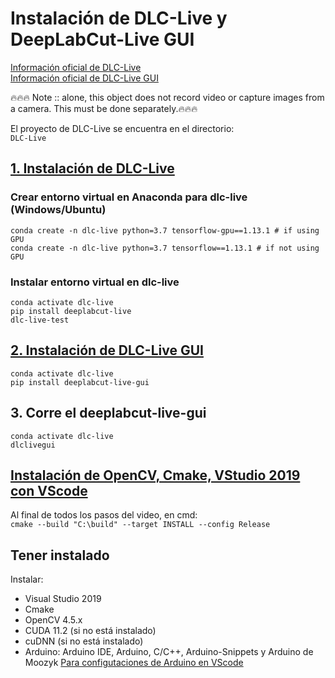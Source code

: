 # Instalación de DLC-Live y DeepLabCut-Live GUI

[Información oficial de DLC-Live](https://github.com/DeepLabCut/DeepLabCut-live) <br>
[Información oficial de DLC-Live GUI](https://github.com/DeepLabCut/DeepLabCut-live-GUI)

🔥🔥🔥 Note :: alone, this object does not record video or capture images from a camera. This must be done separately.🔥🔥🔥


El proyecto de DLC-Live se encuentra en el directorio: <br>
```DLC-Live```

## [1. Instalación de DLC-Live](https://github.com/DeepLabCut/DeepLabCut-live/blob/master/docs/install_desktop.md?plain=1)
### Crear entorno virtual en Anaconda para dlc-live (Windows/Ubuntu)<br>
~~~
conda create -n dlc-live python=3.7 tensorflow-gpu==1.13.1 # if using GPU
conda create -n dlc-live python=3.7 tensorflow==1.13.1 # if not using GPU
~~~
### Instalar entorno virtual en dlc-live
~~~
conda activate dlc-live
pip install deeplabcut-live
dlc-live-test
~~~

## [2. Instalación de DLC-Live GUI](https://github.com/DeepLabCut/DeepLabCut-live-GUI/blob/master/docs/install.md?plain=1)
~~~ 
conda activate dlc-live
pip install deeplabcut-live-gui
~~~

## 3. Corre el deeplabcut-live-gui
~~~
conda activate dlc-live
dlclivegui
~~~


## [Instalación de OpenCV, Cmake, VStudio 2019 con VScode ](https://www.youtube.com/watch?v=-GY2gT2umpk&ab_channel=NicolaiNielsen-ComputerVision%26AI)
Al final de todos los pasos del video, en cmd: <br>
```cmake --build "C:\build" --target INSTALL --config Release``` <br>

## Tener instalado
Instalar: <br>
- Visual Studio 2019
- Cmake
- OpenCV 4.5.x
- CUDA 11.2 (si no está instalado)
- cuDNN (si no está instalado)
- Arduino: Arduino IDE, Arduino, C/C++, Arduino-Snippets y Arduino de Moozyk
[Para configutaciones de Arduino en VScode](https://www.youtube.com/watch?v=f7gFt7vDeLw&ab_channel=Proyectosdetecnolog%C3%ADaconarduino)